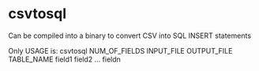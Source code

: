 # csvtosql
Can be compiled into a binary to convert CSV into SQL INSERT statements

Only USAGE is:
csvtosql NUM_OF_FIELDS INPUT_FILE OUTPUT_FILE TABLE_NAME field1 field2 ... fieldn
